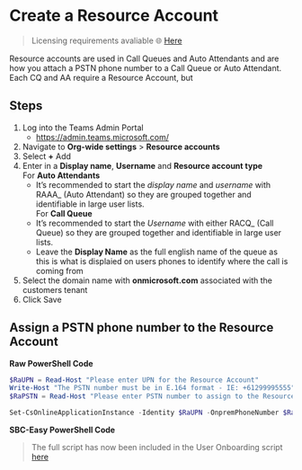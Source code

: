 # Create a Resource Account
> Licensing requirements avaliable 🌐 [Here](License-Requirements.md#auto-attendants-and-call-queues)

Resource accounts are used in Call Queues and Auto Attendants and are how you attach a PSTN phone number to a Call Queue or Auto Attendant.
Each CQ and AA require a Resource Account, but 

## Steps
1. Log into the Teams Admin Portal 
   - https://admin.teams.microsoft.com/ 
1. Navigate to **Org-wide settings** > **Resource accounts** 
1. Select **+** Add 
1. Enter in a **Display name**, **Username** and **Resource account type**\
   For **Auto Attendants**
   - It’s recommended to start the *display name* and *username* with RAAA_ (Auto Attendant) so they are grouped together and identifiable in large user lists.\
   For **Call Queue**
   - It’s recommended to start the *Username* with either RACQ_ (Call Queue) so they are grouped together and identifiable in large user lists. 
   - Leave the **Display Name** as the full english name of the queue as this is what is displaied on users phones to identify where the call is coming from
1. Select the domain name with **onmicrosoft.com** associated with the customers tenant 
1. Click Save 



## Assign a PSTN phone number to the Resource Account
<i class="fas fa-terminal"></i> **Raw PowerShell Code**
````PowerShell
$RaUPN = Read-Host "Please enter UPN for the Resource Account"
Write-Host "The PSTN number must be in E.164 format - IE: +61299995555" -BackgroundColor Yellow -ForegroundColor Black
$RaPSTN = Read-Host "Please enter PSTN number to assign to the Resource Account"

Set-CsOnlineApplicationInstance -Identity $RaUPN -OnpremPhoneNumber $RaPSTN
`````

<i class="fas fa-keyboard"></i> **SBC-Easy PowerShell Code**
> The full script has now been included in the User Onboarding script [here](voice-enable-a-new-user.md)
